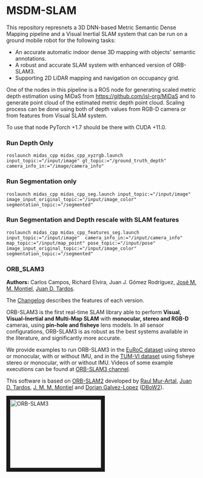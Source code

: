 # MSDM-SLAM
This repository represnets a 3D DNN-based Metric Semantic Dense Mapping pipeline and a Visual Inertial SLAM system that can be run on a ground mobile robot for the following tasks:
- An accurate automatic indoor dense 3D mapping with objects' semantic annotations. 
- A robust and accurate SLAM system with enhanced version of ORB-SLAM3.
- Supporting 2D LiDAR mapping and navigation on occupancy grid. 

One of the nodes in this pipeline is a ROS node for generating scaled metric depth estimation using MiDaS from https://github.com/isl-org/MiDaS and to generate point cloud of the estimated metric depth point cloud. Scaling process can be done using both of depth values from RGB-D camera or from features from Visual SLAM system.

To use that node PyTorch +1.7 should be there with CUDA +11.0.

### Run Depth Only
~~~
roslaunch midas_cpp midas_cpp_xyzrgb.launch input_topic:="/input/image" gt_topic:="/ground_truth_depth" camera_info_in:="/image/camera_info"
~~~
### Run Segmentation only 

~~~
roslaunch midas_cpp midas_cpp_seg.launch input_topic:="/input/image"  image_input_original_topic:="/input/image_color" segmentation_topic:="/segmented"
~~~
### Run Segmentation and Depth rescale with SLAM features
~~~
roslaunch midas_cpp midas_cpp_features_seg.launch input_topic:="/input/image"  camera_info_in:="/input/camera_info" map_topic:="/input/map_point" pose_topic:="/input/pose" image_input_original_topic:="/input/image_color" segmentation_topic:="/segmented"
~~~

### ORB_SLAM3
**Authors:** Carlos Campos, Richard Elvira, Juan J. Gómez Rodríguez, [José M. M. Montiel](http://webdiis.unizar.es/~josemari/), [Juan D. Tardos](http://webdiis.unizar.es/~jdtardos/).

The [Changelog](https://github.com/UZ-SLAMLab/ORB_SLAM3/Changelog.md) describes the features of each version.

ORB-SLAM3 is the first real-time SLAM library able to perform **Visual, Visual-Inertial and Multi-Map SLAM** with **monocular, stereo and RGB-D** cameras, using **pin-hole and fisheye** lens models. In all sensor configurations, ORB-SLAM3 is as robust as the best systems available in the literature, and significantly more accurate. 

We provide examples to run ORB-SLAM3 in the [EuRoC dataset](http://projects.asl.ethz.ch/datasets/doku.php?id=kmavvisualinertialdatasets) using stereo or monocular, with or without IMU, and in the [TUM-VI dataset](https://vision.in.tum.de/data/datasets/visual-inertial-dataset) using fisheye stereo or monocular, with or without IMU. Videos of some example executions can be found at [ORB-SLAM3 channel](https://www.youtube.com/channel/UCXVt-kXG6T95Z4tVaYlU80Q).

This software is based on [ORB-SLAM2](https://github.com/raulmur/ORB_SLAM2) developed by [Raul Mur-Artal](http://webdiis.unizar.es/~raulmur/), [Juan D. Tardos](http://webdiis.unizar.es/~jdtardos/), [J. M. M. Montiel](http://webdiis.unizar.es/~josemari/) and [Dorian Galvez-Lopez](http://doriangalvez.com/) ([DBoW2](https://github.com/dorian3d/DBoW2)).

<a href="https://youtu.be/HyLNq-98LRo" target="_blank"><img src="https://img.youtube.com/vi/HyLNq-98LRo/0.jpg" 
alt="ORB-SLAM3" width="240" height="180" border="10" /></a>
